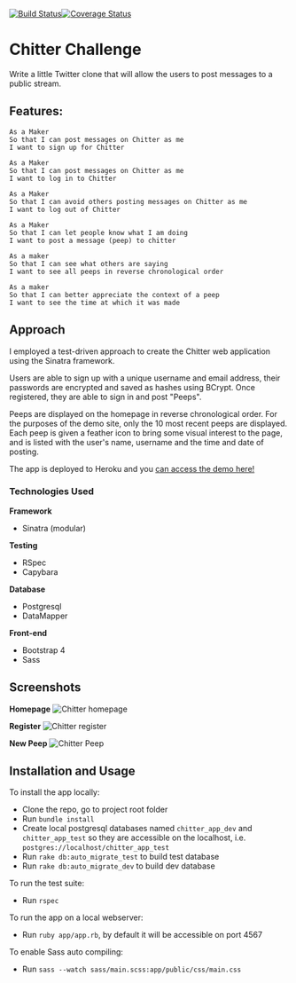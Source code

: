 [![Build Status](https://travis-ci.org/rkclark/chitter-challenge.svg?branch=master)](https://travis-ci.org/rkclark/chitter-challenge)[![Coverage Status](https://coveralls.io/repos/github/rkclark/chitter-challenge/badge.svg?branch=master)](https://coveralls.io/github/rkclark/chitter-challenge?branch=master)

Chitter Challenge
=================

Write a little Twitter clone that will allow the users to post messages to a public stream.

Features:
-------

```
As a Maker
So that I can post messages on Chitter as me
I want to sign up for Chitter

As a Maker
So that I can post messages on Chitter as me
I want to log in to Chitter

As a Maker
So that I can avoid others posting messages on Chitter as me
I want to log out of Chitter

As a Maker
So that I can let people know what I am doing  
I want to post a message (peep) to chitter

As a maker
So that I can see what others are saying  
I want to see all peeps in reverse chronological order

As a maker
So that I can better appreciate the context of a peep
I want to see the time at which it was made
```

## Approach

I employed a test-driven approach to create the Chitter web application using the Sinatra framework.

Users are able to sign up with a unique username and email address, their passwords are encrypted and saved as hashes using BCrypt. Once registered, they are able to sign in and post "Peeps".

Peeps are displayed on the homepage in reverse chronological order. For the purposes of the demo site, only the 10 most recent peeps are displayed. Each peep is given a feather icon to bring some visual interest to the page, and is listed with the user's name, username and the time and date of posting.

The app is deployed to Heroku and you [can access the demo here!](https://rkclark-chitter.herokuapp.com/)

### Technologies Used

**Framework**
- Sinatra (modular)

**Testing**
- RSpec
- Capybara

**Database**
- Postgresql
- DataMapper

**Front-end**
- Bootstrap 4
- Sass

## Screenshots

**Homepage**
![Chitter homepage](https://github.com/rkclark/chitter-challenge/blob/master/screenshots/chitter_home.png)

**Register**
![Chitter register](https://github.com/rkclark/chitter-challenge/blob/master/screenshots/chitter_register.png)

**New Peep**
![Chitter Peep](https://github.com/rkclark/chitter-challenge/blob/master/screenshots/chitter_peep.png)

## Installation and Usage

To install the app locally:

- Clone the repo, go to project root folder
- Run `bundle install`
- Create local postgresql databases named `chitter_app_dev` and `chitter_app_test` so they are accessible on the localhost, i.e. `postgres://localhost/chitter_app_test`
- Run `rake db:auto_migrate_test` to build test database
- Run `rake db:auto_migrate_dev` to build dev database

To run the test suite:
- Run `rspec`

To run the app on a local webserver:
- Run `ruby app/app.rb`, by default it will be accessible on port 4567

To enable Sass auto compiling:
- Run `sass --watch sass/main.scss:app/public/css/main.css`
